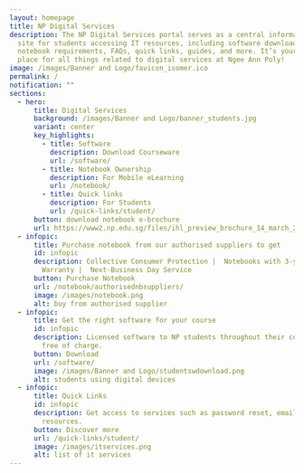 ```yaml
---
layout: homepage
title: NP Digital Services
description: The NP Digital Services portal serves as a central informational
  site for students accessing IT resources, including software download,
  notebook requirements, FAQs, quick links, guides, and more. It’s your go-to
  place for all things related to digital services at Ngee Ann Poly!
image: /images/Banner and Logo/favicon_isomer.ico
permalink: /
notification: ""
sections:
  - hero:
      title: Digital Services
      background: /images/Banner and Logo/banner_students.jpg
      variant: center
      key_highlights:
        - title: Software
          description: Download Courseware
          url: /software/
        - title: Notebook Ownership
          description: For Mobile eLearning
          url: /notebook/
        - title: Quick links
          description: For Students
          url: /quick-links/student/
      button: download notebook e-brochure
      url: https://www2.np.edu.sg/files/ihl_preview_brochure_14_march_2025.pdf
  - infopic:
      title: Purchase notebook from our authorised suppliers to get
      id: infopic
      description: Collective Consumer Protection |  Notebooks with 3-year On-site
        Warranty |  Next-Business Day Service
      button: Purchase Notebook
      url: /notebook/authorisednbsuppliers/
      image: /images/notebook.png
      alt: buy from authorised supplier
  - infopic:
      title: Get the right software for your course
      id: infopic
      description: Licensed software to NP students throughout their course of study,
        free of charge.
      button: Download
      url: /software/
      image: /images/Banner and Logo/studentswdownload.png
      alt: students using digital devices
  - infopic:
      title: Quick Links
      id: infopic
      description: Get access to services such as password reset, email guides, and NP
        resources.
      button: Discover more
      url: /quick-links/student/
      image: /images/itservices.png
      alt: list of it services
---
```

